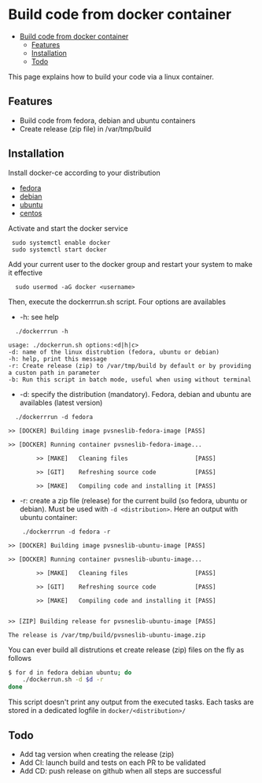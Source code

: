 
# Build code from docker container

- [Build code from docker container](#build-code-from-docker-container)
  - [Features](#features)
  - [Installation](#installation)
  - [Todo](#todo)

This page explains how to build your code via a linux container.


## Features

- Build code from fedora, debian and ubuntu containers
- Create release (zip file) in /var/tmp/build


## Installation

Install docker-ce according to your distribution

* [fedora](https://docs.docker.com/engine/install/fedora/)
* [debian](https://docs.docker.com/engine/install/debian/)
* [ubuntu](https://docs.docker.com/engine/install/ubuntu/)
* [centos](https://docs.docker.com/engine/install/centos/)


Activate and start the docker service
```
 sudo systemctl enable docker
 sudo systemctl start docker
```

Add your current user to the docker group and restart your system to make it effective
```
  sudo usermod -aG docker <username>
```

Then, execute the dockerrrun.sh script. Four options are availables
* -h: see help
```
  ./dockerrrun -h

usage: ./dockerrun.sh options:<d|h|c>
-d: name of the linux distrubtion (fedora, ubuntu or debian)
-h: help, print this message
-r: Create release (zip) to /var/tmp/build by default or by providing a custon path in parameter
-b: Run this script in batch mode, useful when using without terminal

```
* -d: specify the distribution (mandatory). Fedora, debian and ubuntu are availables (latest version)
```
  ./dockerrrun -d fedora

>> [DOCKER] Building image pvsneslib-fedora-image [PASS]

>> [DOCKER] Running container pvsneslib-fedora-image...

        >> [MAKE]   Cleaning files                   [PASS]

        >> [GIT]    Refreshing source code           [PASS]

        >> [MAKE]   Compiling code and installing it [PASS]

```
* -r: create a zip file (release) for the current build (so fedora, ubuntu or debian). Must be used with `-d <distribution>`. Here an output with ubuntu container:
```
    ./dockerrrun -d fedora -r

>> [DOCKER] Building image pvsneslib-ubuntu-image [PASS]

>> [DOCKER] Running container pvsneslib-ubuntu-image...

        >> [MAKE]   Cleaning files                   [PASS]

        >> [GIT]    Refreshing source code           [PASS]

        >> [MAKE]   Compiling code and installing it [PASS]


>> [ZIP] Building release for pvsneslib-ubuntu-image [PASS]

The release is /var/tmp/build/pvsneslib-ubuntu-image.zip
```
You can ever build all distrutions et create release (zip) files on the fly as follows
```bash
$ for d in fedora debian ubuntu; do
    ./dockerrun.sh -d $d -r
done
```

This script doesn't print any output from the executed tasks.
Each tasks are stored in a dedicated logfile in `docker/<distribution>/`

## Todo

- Add tag version when creating the release (zip)
- Add CI: launch build and tests on each PR to be validated
- Add CD: push release on github when all steps are successful